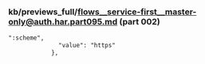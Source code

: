 ### kb/previews_full/flows__service-first__master-only@auth.har.part095.md (part 002)

```md
":scheme",
              "value": "https"
            },
        
```

```
